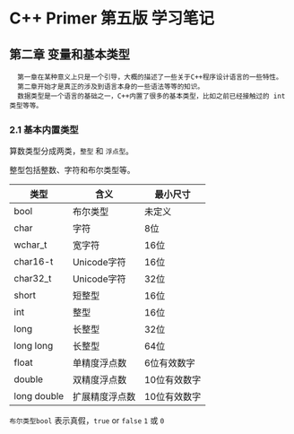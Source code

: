 # C++ Primer 第五版 学习笔记
## 第二章 变量和基本类型


	  第一章在某种意义上只是一个引导，大概的描述了一些关于C++程序设计语言的一些特性。
	  第二章开始才是真正的涉及到语言本身的一些语法等等的知识。
	  数据类型是一个语言的基础之一，C++内置了很多的基本类型，比如之前已经接触过的 int 类型等等。

### 2.1 基本内置类型

  算数类型分成两类，`整型` 和 `浮点型`。

  整型包括整数、字符和布尔类型等。

   类型       |	   含义     |   最小尺寸   
-------------|--------------|-------------
   bool      |    布尔类型    |    未定义      
   char      | 	   字符	     |     8位       
   wchar_t   |	  宽字符	  |    16位
   char16-t  |  Unicode字符  |	    16位
   char32_t  |  Unicode字符	 |      32位
   short     |	 短整型	     |     16位
   int       |	  整型      |     16位
   long	   |    长整型	     |     32位
 long long   |    长整型	     |     64位
   float	   |  单精度浮点数	  |   6位有效数字
   double	   |  双精度浮点数	  |   10位有效数字
long double  | 扩展精度浮点数  |   10位有效数字


`布尔类型bool` 表示真假，`true` or `false` `1` 或 `0`
